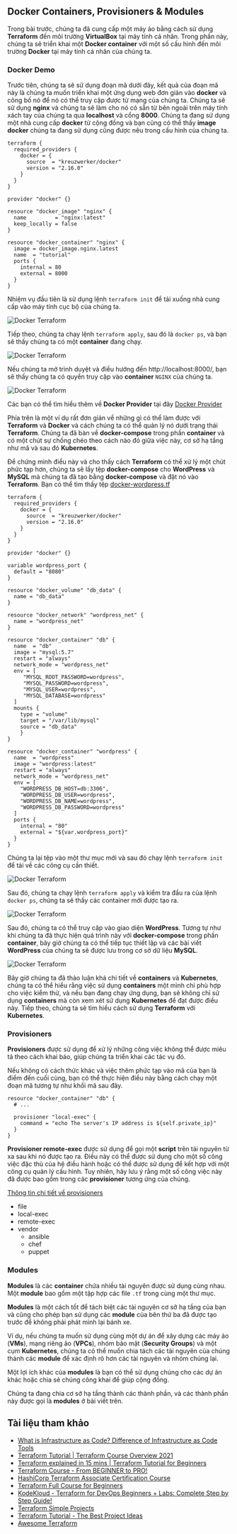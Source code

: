 ## Docker Containers, Provisioners & Modules

Trong bài trước, chúng ta đã cung cấp một máy ảo bằng cách sử dụng **Terraform** đến môi trường **VirtualBox** tại máy tính cá nhân. Trong phần này, chúng ta sẽ triển khai một **Docker container** với một số cấu hình đến môi trường **Docker** tại máy tính cá nhân của chúng ta.

### Docker Demo

Trước tiên, chúng ta sẽ sử dụng đoạn mã dưới đây, kết quả của đoạn mã này là chúng ta muốn triển khai một ứng dụng web đơn giản vào **docker** và công bố nó để nó có thể truy cập được từ mạng của chúng ta. Chúng ta sẽ sử dụng **nginx** và chúng ta sẽ làm cho nó có sẵn từ bên ngoài trên máy tính xách tay của chúng ta qua **localhost** và cổng **8000**. Chúng ta đang sử dụng một nhà cung cấp **docker** từ cộng đồng và bạn cũng có thể thấy **image docker** chúng ta đang sử dụng cũng được nêu trong cấu hình của chúng ta.

```
terraform {
  required_providers {
    docker = {
      source  = "kreuzwerker/docker"
      version = "2.16.0"
    }
  }
}

provider "docker" {}

resource "docker_image" "nginx" {
  name         = "nginx:latest"
  keep_locally = false
}

resource "docker_container" "nginx" {
  image = docker_image.nginx.latest
  name  = "tutorial"
  ports {
    internal = 80
    external = 8000
  }
}
```

Nhiệm vụ đầu tiên là sử dụng lệnh `terraform init` để tải xuống nhà cung cấp vào máy tính cục bộ của chúng ta.

![Docker Terraform](Image/../../Image/Terraform-Docker01.png)

Tiếp theo, chúng ta chạy lệnh `terraform apply`, sau đó là `docker ps`, và bạn sẽ thấy chúng ta có một **container** đang chạy.

![Docker Terraform](Image/../../Image/Terraform-Docker02.png)

Nếu chúng ta mở trình duyệt và điều hướng đến http://localhost:8000/, bạn sẽ thấy chúng ta có quyền truy cập vào **container** `NGINX` của chúng ta.

![Docker Terraform](Image/../../Image/Terraform-Docker03.png)

Các bạn có thể tìm hiểu thêm về **Docker Provider** tại đây [Docker Provider](https://registry.terraform.io/providers/kreuzwerker/docker/latest/docs/resources/container)

Phía trên là một ví dụ rất đơn giản về những gì có thể làm được với **Terraform** và **Docker** và cách chúng ta có thể quản lý nó dưới trạng thái **Terraform**. Chúng ta đã bàn về **docker-compose** trong phần **container** và có một chút sự chồng chéo theo cách nào đó giữa việc này, cơ sở hạ tầng như mã và sau đó **Kubernetes**.

Để chứng minh điều này và cho thấy cách **Terraform** có thể xử lý một chút phức tạp hơn, chúng ta sẽ lấy tệp **docker-compose** cho **WordPress** và **MySQL** mà chúng ta đã tạo bằng **docker-compose** và đặt nó vào **Terraform**. Bạn có thể tìm thấy tệp [docker-wordpress.tf](/Scripts/IaC/Docker-Wordpress/docker-wordpress.tf)

```
terraform {
  required_providers {
    docker = {
      source  = "kreuzwerker/docker"
      version = "2.16.0"
    }
  }
}

provider "docker" {}

variable wordpress_port {
  default = "8080"
}

resource "docker_volume" "db_data" {
  name = "db_data"
}

resource "docker_network" "wordpress_net" {
  name = "wordpress_net"
}

resource "docker_container" "db" {
  name  = "db"
  image = "mysql:5.7"
  restart = "always"
  network_mode = "wordpress_net"
  env = [
     "MYSQL_ROOT_PASSWORD=wordpress",
     "MYSQL_PASSWORD=wordpress",
     "MYSQL_USER=wordpress",
     "MYSQL_DATABASE=wordpress"
  ]
  mounts {
    type = "volume"
    target = "/var/lib/mysql"
    source = "db_data"
    }
}

resource "docker_container" "wordpress" {
  name  = "wordpress"
  image = "wordpress:latest"
  restart = "always"
  network_mode = "wordpress_net"
  env = [
    "WORDPRESS_DB_HOST=db:3306",
    "WORDPRESS_DB_USER=wordpress",
    "WORDPRESS_DB_NAME=wordpress",
    "WORDPRESS_DB_PASSWORD=wordpress"
  ]
  ports {
    internal = "80"
    external = "${var.wordpress_port}"
  }
}
```

Chúng ta lại tệp vào một thư mục mới và sau đó chạy lệnh `terraform init` để tải về các công cụ cần thiết.

![Docker Terraform](Image/../../Image/Terraform-Docker04.png)

Sau đó, chúng ta chạy lệnh `terraform apply` và kiểm tra đầu ra của lệnh `docker ps`, chúng ta sẽ thấy các container mới được tạo ra.

![Docker Terraform](Image/../../Image/Terraform-Docker05.png)

Sau đó, chúng ta có thể truy cập vào giao diện **WordPress**. Tương tự như khi chúng ta đã thực hiện quá trình này với **docker-compose** trong phần **container**, bây giờ chúng ta có thể tiếp tục thiết lập và các bài viết **WordPress** của chúng ta sẽ được lưu trong cơ sở dữ liệu **MySQL**.

![Docker Terraform](Image/../../Image/Terraform-Docker06.png)

Bây giờ chúng ta đã thảo luận khá chi tiết về **containers** và **Kubernetes**, chúng ta có thể hiểu rằng việc sử dụng **containers** một mình chỉ phù hợp cho việc kiểm thử, và nếu bạn đang chạy ứng dụng, bạn sẽ không chỉ sử dụng **containers** mà còn xem xét sử dụng **Kubernetes** để đạt được điều này. Tiếp theo, chúng ta sẽ tìm hiểu cách sử dụng **Terraform** với **Kubernetes**.

### Provisioners

**Provisioners** được sử dụng để xử lý những công việc không thể được miêu tả theo cách khai báo, giúp chúng ta triển khai các tác vụ đó.

Nếu không có cách thức khác và việc thêm phức tạp vào mã của bạn là điểm đến cuối cùng, bạn có thể thực hiện điều này bằng cách chạy một đoạn mã tương tự như khối mã sau đây.

```
resource "docker_container" "db" {
  # ...

  provisioner "local-exec" {
    command = "echo The server's IP address is ${self.private_ip}"
  }
}

```

**Provisioner remote-exec** được sử dụng để gọi một **script** trên tài nguyên từ xa sau khi nó được tạo ra. Điều này có thể được sử dụng cho một số công việc đặc thù của hệ điều hành hoặc có thể được sử dụng để kết hợp với một công cụ quản lý cấu hình. Tuy nhiên, hãy lưu ý rằng một số công việc này đã được bao gồm trong các **provisioner** tương ứng của chúng.

[Thông tin chi tiết về provisioners](https://www.terraform.io/language/resources/provisioners/syntax)

- file
- local-exec
- remote-exec
- vendor
  - ansible
  - chef
  - puppet

### Modules

**Modules** là các **container** chứa nhiều tài nguyên được sử dụng cùng nhau. Một **module** bao gồm một tập hợp các file `.tf` trong cùng một thư mục.

**Modules** là một cách tốt để tách biệt các tài nguyên cơ sở hạ tầng của bạn và cũng cho phép bạn sử dụng các **module** của bên thứ ba đã được tạo trước để không phải phát minh lại bánh xe.

Ví dụ, nếu chúng ta muốn sử dụng cùng một dự án để xây dựng các máy ảo (**VMs**), mạng riêng ảo (**VPCs**), nhóm bảo mật (**Security Groups**) và một cụm **Kubernetes**, chúng ta có thể muốn chia tách các tài nguyên của chúng thành các **module** để xác định rõ hơn các tài nguyên và nhóm chúng lại.

Một lợi ích khác của **modules** là bạn có thể sử dụng chúng cho các dự án khác hoặc chia sẻ chúng công khai để giúp cộng đồng.

Chúng ta đang chia cơ sở hạ tầng thành các thành phần, và các thành phần này được gọi là **modules** ở bài viết trên.

## Tài liệu tham khảo

- [What is Infrastructure as Code? Difference of Infrastructure as Code Tools](https://www.youtube.com/watch?v=POPP2WTJ8es)
- [Terraform Tutorial | Terraform Course Overview 2021](https://www.youtube.com/watch?v=m3cKkYXl-8o)
- [Terraform explained in 15 mins | Terraform Tutorial for Beginners](https://www.youtube.com/watch?v=l5k1ai_GBDE)
- [Terraform Course - From BEGINNER to PRO!](https://www.youtube.com/watch?v=7xngnjfIlK4&list=WL&index=141&t=16s)
- [HashiCorp Terraform Associate Certification Course](https://www.youtube.com/watch?v=V4waklkBC38&list=WL&index=55&t=111s)
- [Terraform Full Course for Beginners](https://www.youtube.com/watch?v=EJ3N-hhiWv0&list=WL&index=39&t=27s)
- [KodeKloud - Terraform for DevOps Beginners + Labs: Complete Step by Step Guide!](https://www.youtube.com/watch?v=YcJ9IeukJL8&list=WL&index=16&t=11s)
- [Terraform Simple Projects](https://terraform.joshuajebaraj.com/)
- [Terraform Tutorial - The Best Project Ideas](https://www.youtube.com/watch?v=oA-pPa0vfks)
- [Awesome Terraform](https://github.com/shuaibiyy/awesome-terraform)